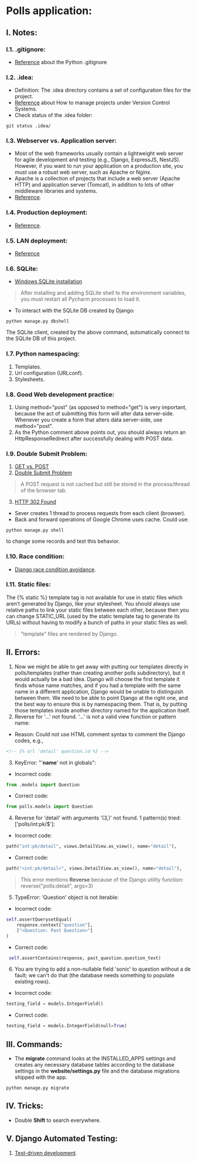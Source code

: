# Polls application: 

## I. Notes:
### I.1. .gitignore:
* [Reference](https://github.com/github/gitignore/blob/master/Python.gitignore) about the Python .gitignore

### I.2. .idea:
* Definition: The .idea directory contains a set of configuration files for the project.
* [Reference](https://intellij-support.jetbrains.com/hc/en-us/articles/206544839-How-to-manage-projects-under-Version-Control-Systems) about How to manage projects under Version Control Systems.
* Check status of the .idea folder: 
```commandline
git status .idea/
```

### I.3. Webserver vs. Application server:
* Most of the web frameworks usually contain a lightweight web server for agile development and testing (e.g., Django, ExpressJS, NestJS). However, if you want to run your application on a production site, you must use a robust web server, such as Apache or Nginx.
* Apache is a collection of projects that include a web server (Apache HTTP) and application server (Tomcat), in addition to lots of other middleware libraries and systems.
* [Reference](https://www.educative.io/edpresso/web-server-vs-application-server?utm_source=Google%20AdWords&aid=5082902844932096&utm_medium=cpc&utm_campaign=kb-dynamic-edpresso&gclid=CjwKCAiA17P9BRB2EiwAMvwNyP_uHFhWnD34DERlPxayNvFzEn2bomypbGFVJjGJ-Py9BmMnsqiXxBoCcMgQAvD_BwE).

### I.4. Production deployment: 
* [Reference](https://docs.djangoproject.com/en/3.1/topics/install/).

### I.5. LAN deployment:
* [Reference](https://docs.djangoproject.com/en/3.1/ref/django-admin/#django-admin-runserver) 

### I.6. SQLite:
* [Windows SQLite installation](https://www.tutorialspoint.com/sqlite/sqlite_installation.htm)
> After installing and adding SQLite shell to the environment variables, you must restart all Pycharm processes to load it.

* To interact with the SQLite DB created by Django:
```commandline
python manage.py dbshell
```
The SQLite client, created by the above command, automatically connect to the SQLite DB of this project. 

### I.7. Python namespacing:
1. Templates.
2. Url configuration (URLconf). 
3. Stylesheets.

### I.8. Good Web development practice:
1. Using method="post" (as opposed to method="get") is very important, because the act of submitting this form will alter data server-side. Whenever you create a form that alters data server-side, use method="post".
2. As the Python comment above points out, you should always return an HttpResponseRedirect after successfully dealing with POST data.

### I.9. Double Submit Problem:
1. [GET vs. POST](https://stackoverflow.com/questions/17375953/reload-history-behaviour-in-get-and-post-request)
2. [Double Submit Problem](https://www.theserverside.com/news/1365146/Redirect-After-Post)
> A POST request is not cached but still be stored in the process/thread of the browser tab.

3. [HTTP 302 Found](https://en.wikipedia.org/wiki/HTTP_302)

* Sever creates 1 thread to process requests from each client (browser).
* Back and forward operations of Google Chrome uses cache. Could use:
```commandline
python manage.py shell
```
to change some records and test this behavior.

### I.10. Race condition: 
* [Django race condition avoidance](https://docs.djangoproject.com/en/3.1/ref/models/expressions/#avoiding-race-conditions-using-f).

### I.11. Static files:
The {% static %} template tag is not available for use in static files which aren’t generated by Django, like your stylesheet. You should always use relative paths to link your static files between each other, because then you can change STATIC_URL (used by the static template tag to generate its URLs) without having to modify a bunch of paths in your static files as well.
> "template" files are rendered by Django.

## II. Errors: 
1. Now we might be able to get away with putting our templates directly in polls/templates (rather than creating another polls subdirectory), but it would actually be a bad idea. Django will choose the first template it finds whose name matches, and if you had a template with the same name in a different application, Django would be unable to distinguish between them. We need to be able to point Django at the right one, and the best way to ensure this is by namespacing them. That is, by putting those templates inside another directory named for the application itself.
2. Reverse for '...' not found. '...' is not a valid view function or pattern name:
* Reason: Could not use HTML comment syntax to comment the Django codes, e.g.,
```html
<!-- {% url 'detail' question.id %} -->
```

3. KeyError: "'__name__' not in globals":
* Incorrect code: 
```python
from .models import Question
```
* Correct code:
```python
from polls.models import Question
```

4. Reverse for 'detail' with arguments '(3,)' not found. 1 pattern(s) tried: ['polls/int:pk/$']:
* Incorrect code: 
```python
path("int:pk/detail", views.DetailView.as_view(), name="detail"),
```
* Correct code: 
```python
path("<int:pk/detail>", views.DetailView.as_view(), name="detail"),
```
> This error mentions **Reverse** because of the Django utility function: reverse("polls:detail", args=3) 

5. TypeError: 'Question' object is not iterable:
* Incorrect code: 
```python
self.assertQuerysetEqual(
	response.context["question"],
	["<Question: Past Question>"]
)
```
* Correct code:
```python
 self.assertContains(response, past_question.question_text)
```

6. You are trying to add a non-nullable field 'sonic' to question without a de
fault; we can't do that (the database needs something to populate existing
rows).
* Incorrect code:
```python
testing_field = models.IntegerField()
```
* Correct code:
```python
testing_field = models.IntegerField(null=True)
```

## III. Commands:
* The **migrate** command looks at the INSTALLED_APPS  settings and
creates any necessary database tables according to the database settings in the **website/settings.py** file and
the database migrations shipped with the app.
```commandline
python manage.py migrate
```

## IV. Tricks:
* Double **Shift** to search everywhere.

## V. Django Automated Testing:
1. [Test-driven development](https://en.wikipedia.org/wiki/Test-driven_development).

